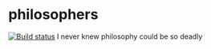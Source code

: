 # philosophers
[![Build status](https://github.com/lsileoni/philosophers/actions/workflows/blank.yml/badge.svg?branch=main&event=push)](https://github.com/lsileoni/philosophers/actions/workflows/blank.yml)
I never knew philosophy could be so deadly
